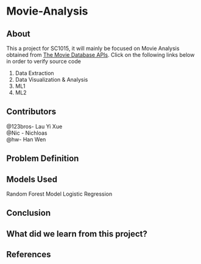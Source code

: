 # Movie-Analysis

## About
This a project for SC1015, it will mainly be focused on Movie Analysis obtained from [The Movie Database APIs](https://developers.themoviedb.org/3/getting-started/introduction). Click on the following links below in order to verify source code
1. Data Extraction
2. Data Visualization & Analysis
4. ML1
5. ML2
## Contributors
@123bros- Lau Yi Xue  
@Nic - Nichloas  
@hw- Han Wen

## Problem Definition

## Models Used
Random Forest Model
Logistic Regression
## Conclusion

## What did we learn from this project?

## References


